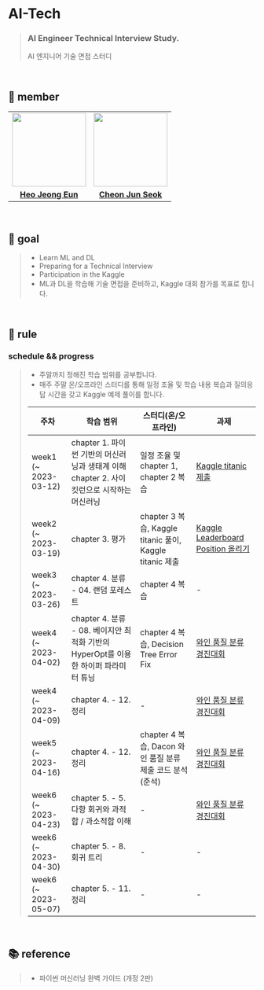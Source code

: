# AI-Tech

> ### AI Engineer Technical Interview Study.
> AI 엔지니어 기술 면접 스터디

<br>

## 👋 member 
<table>
  <tr>
    <td align="center"><a href="https://github.com/Heo-Jeong-Eun"><img src="https://avatars.githubusercontent.com/Heo-Jeong-Eun" width="150px;" alt="">
    <td align="center"><a href="https://github.com/JunSeokCheon"><img src="https://avatars.githubusercontent.com/JunSeokCheon" width="150px;" alt="">
    </td>
  </tr>
  <tr>
    <td align="center"><a href="https://github.com/Heo-Jeong-Eun"><b>Heo Jeong Eun</b></td>
    <td align="center"><a href="https://github.com/JunSeokCheon"><b>Cheon Jun Seok</b></td>
  </tr>
</table>

<br>

## 🚀 goal
>  - Learn ML and DL
>  - Preparing for a Technical Interview
>  - Participation in the Kaggle
>  - ML과 DL을 학습해 기술 면접을 준비하고, Kaggle 대회 참가를 목표로 합니다. 

<br>

## 🫡 rule

### schedule && progress 
>  - 주말까지 정해진 학습 범위를 공부합니다. 
>  - 매주 주말 온/오프라인 스터디를 통해 일정 조율 및 학습 내용 복습과 질의응답 시간을 갖고 Kaggle 예제 풀이를 합니다. 
>
>|          주차          |      학습 범위     |                                    스터디(온/오프라인)                                    |      과제     |
>| --------------------- | ---------------- | ------------------------------------------------------------------------------- |----------------------- |
>| week1 (~ 2023-03-12) | chapter 1. 파이썬 기반의 머신러닝과 생태계 이해 <br> chapter 2. 사이킷런으로 시작하는 머신러닝 | 일정 조율 및 chapter 1, chapter 2 복습 | <a href = https://www.kaggle.com/competitions/titanic>Kaggle titanic 제출</a> |
>| week2 (~ 2023-03-19) | chapter 3. 평가 | chapter 3 복습, Kaggle titanic 풀이,  Kaggle titanic 제출| <a href = https://www.kaggle.com/competitions/titanic>Kaggle Leaderboard Position 올리기</a> |
>| week3 (~ 2023-03-26) | chapter 4. 분류 - 04. 랜덤 포레스트 | chapter 4 복습 | - |
>| week4 (~ 2023-04-02) | chapter 4. 분류 - 08. 베이지안 최적화 기반의 HyperOpt를 이용한 하이퍼 파라미터 튜닝 | chapter 4 복습, Decision Tree Error Fix | <a href = https://dacon.io/competitions/open/235610/overview/description>와인 품질 분류 경진대회</a> |
>| week4 (~ 2023-04-09) |chapter 4. - 12. 정리 | - | <a href = https://dacon.io/competitions/open/235610/overview/description>와인 품질 분류 경진대회</a> |
>|week5 (~ 2023-04-16)|chapter 4. - 12. 정리| chapter 4 복습, Dacon 와인 품질 분류 제출 코드 분석(준석) | <a href = https://dacon.io/competitions/open/235610/overview/description>와인 품질 분류 경진대회</a> |
>|week6 (~ 2023-04-23)|chapter 5. - 5. 다항 회귀와 과적합 / 과소적합 이해 | - | <a href = https://dacon.io/competitions/open/235610/overview/description>와인 품질 분류 경진대회</a> |
>|week6 (~ 2023-04-30)|chapter 5. - 8. 회귀 트리 | - | - | 
>|week6 (~ 2023-05-07)|chapter 5. - 11. 정리 | - | - |
  
<br>

## 📚 reference
>  - 파이썬 머신러닝 완벽 가이드 (개정 2판)

